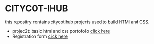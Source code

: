 # CITYCOT-IHUB
this repositry contains citycotIhub projects used to build HTMl and CSS.
<ul>
  <li>projec2t: basic html and css portofolio <a href="https://github.com/itsSumiya8/CITYCOT-IHUB/tree/main/PROJECT%20TWO"> click here</a></li>
  <li>Registration form <a href="https://github.com/itsSumiya8/CITYCOT-IHUB/tree/main/registration"> click here </a></li>
</ul>
